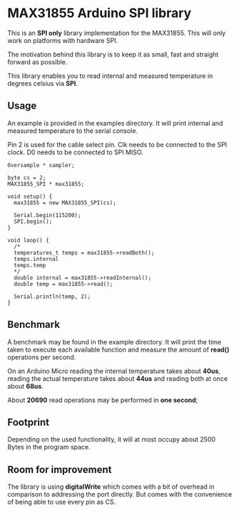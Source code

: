 # MAX31855 Arduino SPI library
This is an **SPI only** library implementation for the MAX31855. This will only work on platforms with hardware SPI.

The motivation behind this library is to keep it as small, fast and straight forward as possible.

This library enables you to read internal and measured temperature in degrees celsius via **SPI**.

## Usage
An example is provided in the examples directory. It will print internal and measured temperature to the serial console.

Pin 2 is used for the cable select pin.
Clk needs to be connected to the SPI clock.
D0 needs to be connected to SPI MISO.

```Arduino
Oversample * sampler;

byte cs = 2;
MAX31855_SPI * max31855;

void setup() {
  max31855 = new MAX31855_SPI(cs);

  Serial.begin(115200);
  SPI.begin();
}

void loop() {
  /*
  temperatures_t temps = max31855->readBoth();
  temps.internal
  temps.temp
  */
  double internal = max31855->readInternal();
  double temp = max31855->read();

  Serial.println(temp, 2);
}
```

## Benchmark
A benchmark may be found in the example directory. It will print the time taken to execute each available function and measure the amount of **read()** operations per second.

On an Arduino Micro reading the internal temperature takes about **40us**, reading the actual temperature takes about **44us** and reading both at once about **68us**.

About **20690** read operations may be performed in **one second**;

## Footprint
Depending on the used functionality, it will at most occupy about 2500 Bytes in the program space.

## Room for improvement
The library is using **digitalWrite** which comes with a bit of overhead in comparison to addressing the port directly. But comes with the convenience of being able to use every pin as CS.

